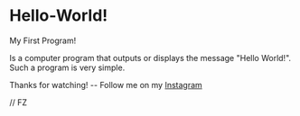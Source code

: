 # Hello-World!

My First Program!

Is a computer program that outputs or displays the message "Hello World!". Such a program is very simple.

Thanks for watching! -- Follow me on my [Instagram](https://www.instagram.com/fabianzelayahn/)

// FZ
